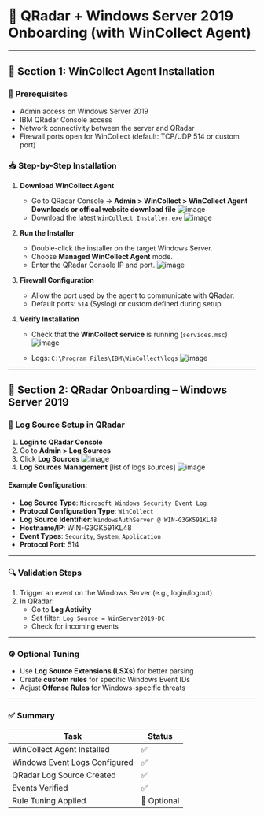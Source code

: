 
# 📘 QRadar + Windows Server 2019 Onboarding (with WinCollect Agent)

---

## 🧩 Section 1: WinCollect Agent Installation

### 🔧 Prerequisites
- Admin access on Windows Server 2019
- IBM QRadar Console access
- Network connectivity between the server and QRadar
- Firewall ports open for WinCollect (default: TCP/UDP 514 or custom port)

### 📥 Step-by-Step Installation

1. **Download WinCollect Agent**
   - Go to QRadar Console → **Admin > WinCollect > WinCollect Agent Downloads or offical website download file**
![image](https://github.com/user-attachments/assets/67132c57-851f-4306-bd27-c43480ab61e0)
   - Download the latest `WinCollect Installer.exe`
![image](https://github.com/user-attachments/assets/8712a585-48c2-441b-b508-99e01a62742e)


2. **Run the Installer**
   - Double-click the installer on the target Windows Server.
   - Choose **Managed WinCollect Agent** mode.
   - Enter the QRadar Console IP and port.
![image](https://github.com/user-attachments/assets/dbc2cb76-6e04-4f0e-bdf6-04de139d4196)


3. **Firewall Configuration**
   - Allow the port used by the agent to communicate with QRadar.
   - Default ports: `514` (Syslog) or custom defined during setup.

4. **Verify Installation**
   - Check that the **WinCollect service** is running (`services.msc`)
![image](https://github.com/user-attachments/assets/9d482975-ecc4-47f2-bf90-73c0cc83159e)

   - Logs: `C:\Program Files\IBM\WinCollect\logs`
![image](https://github.com/user-attachments/assets/264e1de4-a04e-45d0-82d0-101a62177e3a)

---

## 🧩 Section 2: QRadar Onboarding – Windows Server 2019

### 🧾 Log Source Setup in QRadar

1. **Login to QRadar Console**
2. Go to **Admin > Log Sources**
3. Click **Log Sources**
![image](https://github.com/user-attachments/assets/dda109c0-a0ec-47ba-9ae7-99be0db7361a)
4. **Log Sources Management** [list of logs sources]
![image](https://github.com/user-attachments/assets/58624ed7-400c-4d9d-9526-d0dc41b5f45d)


#### Example Configuration:
- **Log Source Type**: `Microsoft Windows Security Event Log`
- **Protocol Configuration Type**: `WinCollect`
- **Log Source Identifier**: `WindowsAuthServer @ WIN-G3GK591KL48`
- **Hostname/IP**: WIN-G3GK591KL48
- **Event Types**: `Security`, `System`, `Application`
- **Protocol Port**: 514
---

### 🔍 Validation Steps

1. Trigger an event on the Windows Server (e.g., login/logout)
2. In QRadar:
   - Go to **Log Activity**
   - Set filter: `Log Source = WinServer2019-DC`
   - Check for incoming events

---

### ⚙️ Optional Tuning

- Use **Log Source Extensions (LSXs)** for better parsing
- Create **custom rules** for specific Windows Event IDs
- Adjust **Offense Rules** for Windows-specific threats

---

### ✅ Summary

| Task | Status |
|------|--------|
| WinCollect Agent Installed | ✅ |
| Windows Event Logs Configured | ✅ |
| QRadar Log Source Created | ✅ |
| Events Verified | ✅ |
| Rule Tuning Applied | 🔄 Optional |
